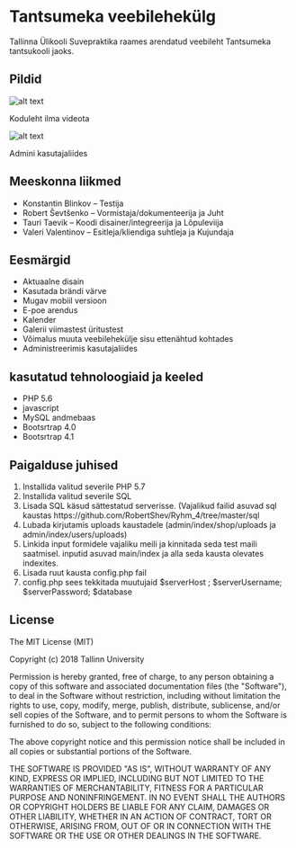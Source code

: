 # Tantsumeka veebilehekülg
Tallinna Ülikooli Suvepraktika raames arendatud veebileht Tantsumeka tantsukooli jaoks.

## Pildid 
![alt text][screen1]

[screen1]: https://github.com/RobertShev/Ryhm_4/blob/master/readmeIMG/photo_2018-06-18_13-16-49.jpg "Koduleht ilma videota"

Koduleht ilma videota

![alt text][screen2]

[screen2]: https://github.com/RobertShev/Ryhm_4/blob/master/readmeIMG/photo_2018-06-18_13-16-56.jpg "Admini kasutajaliides"

Admini kasutajaliides

<h2>Meeskonna liikmed</h2>
<ul>
  <li>Konstantin Blinkov – Testija</li>
  <li>Robert Ševtšenko – Vormistaja/dokumenteerija ja Juht</li>
  <li>Tauri Taevik – Koodi disainer/integreerija ja Lõpuleviija</li>
  <li>Valeri Valentinov – Esitleja/kliendiga suhtleja ja Kujundaja</li>
</ul>

<h2>Eesmärgid</h2>
<ul>
  <li>Aktuaalne disain</li>
  <li>Kasutada brändi värve</li>
  <li>Mugav mobiil versioon</li>
  <li>E-poe arendus</li>
  <li>Kalender</li>
  <li>Galerii viimastest üritustest</li>
  <li>Võimalus muuta veebilehekülje sisu ettenähtud kohtades</li>
  <li>Administreerimis kasutajaliides</li>
</ul>
<h2>kasutatud tehnoloogiaid ja keeled</h2>
<ul>
  <li>PHP 5.6</li>
  <li>javascript</li>
  <li>MySQL andmebaas</li>
  <li>Bootsrtrap 4.0</li>
  <li>Bootsrtrap 4.1</li>
</ul>

<h2>Paigalduse juhised</h2>
<ol>
  <li>Installida valitud severile PHP 5.7</li>
  <li>Installida valitud severile SQL</li>
  <li>Lisada SQL käsud sättestatud serverisse. (Vajalikud failid asuvad sql kaustas https://github.com/RobertShev/Ryhm_4/tree/master/sql</li>
  <li>Lubada kirjutamis uploads kaustadele (admin/index/shop/uploads ja admin/index/users/uploads)</li>
  <li>Linkida input formidele vajaliku meili ja kinnitada seda test maili saatmisel. inputid asuvad main/index ja alla seda kausta olevates indexites.</li>
  <li>Lisada ruut kausta config.php fail</li>
  <li>config.php sees tekkitada muutujaid $serverHost ; $serverUsername; $serverPassword; $database</li>
</ol>

<h2>License</h2>
The MIT License (MIT)

Copyright (c) 2018 Tallinn University

Permission is hereby granted, free of charge, to any person obtaining a copy of this software and associated documentation files (the "Software"), to deal in the Software without restriction, including without limitation the rights to use, copy, modify, merge, publish, distribute, sublicense, and/or sell copies of the Software, and to permit persons to whom the Software is furnished to do so, subject to the following conditions:

The above copyright notice and this permission notice shall be included in all copies or substantial portions of the Software.

THE SOFTWARE IS PROVIDED "AS IS", WITHOUT WARRANTY OF ANY KIND, EXPRESS OR IMPLIED, INCLUDING BUT NOT LIMITED TO THE WARRANTIES OF MERCHANTABILITY, FITNESS FOR A PARTICULAR PURPOSE AND NONINFRINGEMENT. IN NO EVENT SHALL THE AUTHORS OR COPYRIGHT HOLDERS BE LIABLE FOR ANY CLAIM, DAMAGES OR OTHER LIABILITY, WHETHER IN AN ACTION OF CONTRACT, TORT OR OTHERWISE, ARISING FROM, OUT OF OR IN CONNECTION WITH THE SOFTWARE OR THE USE OR OTHER DEALINGS IN THE SOFTWARE.
